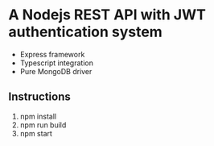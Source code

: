 # A Nodejs REST API with JWT authentication system

- Express framework
- Typescript integration
- Pure MongoDB driver

## Instructions

1. npm install
2. npm run build
3. npm start
